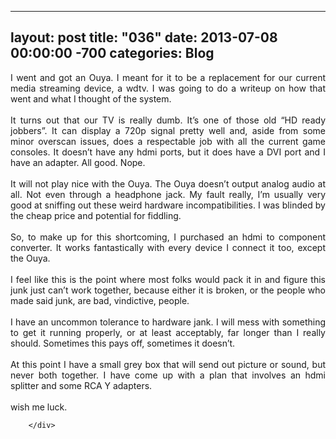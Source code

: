 
---
layout: post
title: "036"
date: 2013-07-08 00:00:00 -700
categories: Blog
---
<div class="blog-content">
				<div class="paragraph" style="text-align:justify;">I went and got an Ouya. I meant for it to be a replacement for our current media streaming device, a wdtv. I was going to do a writeup on how that went and what I thought of the system. <br><br>It turns out that our TV is really dumb. It&rsquo;s one of those old &ldquo;HD ready jobbers&rdquo;. It can display a 720p signal pretty well and, aside from some minor overscan issues, does a respectable job with all the current game consoles. It doesn&rsquo;t have any hdmi ports, but it does have a DVI port and I have an adapter. All good. Nope.<br><br>It will not play nice with the Ouya. The Ouya doesn&rsquo;t output analog audio at all. Not even through a headphone jack. My fault really, I&rsquo;m usually very good at sniffing out these weird hardware incompatibilities. I was blinded by the cheap price and potential for fiddling. <br><span style=""></span><br>So, to make up for this shortcoming, I purchased an hdmi to component converter. It works fantastically with every device I connect it too, except the Ouya.<br><br>I feel like this is the point where most folks would pack it in and figure this junk just can&rsquo;t work together, because either it is broken, or the people who made said junk, are bad, vindictive, people.<br><br>I have an uncommon tolerance to hardware jank. I will mess with something to get it running properly, or at least acceptably, far longer than I really should. Sometimes this pays off, sometimes it doesn&rsquo;t.<br><br>At this point I have a small grey box that will send out picture or sound, but never both together. I have come up with a plan that involves an hdmi splitter and some RCA Y adapters. <br><br>wish me luck. <br></div>

		</div>
        